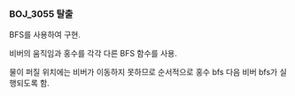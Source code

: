 ### BOJ_3055 탈출

BFS를 사용하여 구현.

비버의 움직임과 홍수를 각각 다른 BFS 함수를 사용.

물이 퍼질 위치에는 비버가 이동하지 못하므로 순서적으로 홍수 bfs 다음 비버 bfs가 실행되도록 함.

